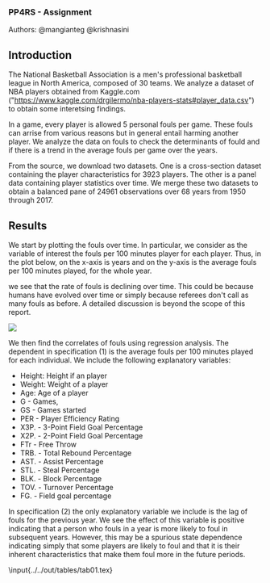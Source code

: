 ### PP4RS - Assignment

Authors: @mangianteg @krishnasini

## Introduction

The National Basketball Association is a men's professional basketball
league in North America, composed of 30 teams. We analyze a dataset
of NBA players obtained from Kaggle.com
 ("https://www.kaggle.com/drgilermo/nba-players-stats#player_data.csv") to
 obtain some interetsing findings.

In a game, every player is allowed 5 personal fouls per game.
These fouls can arrise from various reasons but in general entail
harming another player. We analyze the data on fouls to check the determinants
of fould and if there is a trend in the average fouls per game over the years.

 From the source, we download two datasets. One is a cross-section dataset containing
 the player characteristics for 3923 players. The other is a panel data
 containing player statistics over time. We merge these two datasets to
 obtain a balanced pane of 24961 observations over 68 years from 1950 through
 2017.

 ## Results

 We start by plotting the fouls over time. In particular, we consider
 as the variable of interest the fouls per 100 minutes player for each
 player. Thus, in the plot below, on the x-axis is years and on the
 y-axis is the average fouls per 100 minutes played, for the whole year.

 we see that the rate of fouls is declining over time. This could be
 because humans have evolved over time or simply because referees don't
 call as many fouls as before. A detailed discussion is beyond the
 scope of this report.

![]("../graphs/Srinivasan_crop.png")

 <!-- ```{r, echo = FALSE, fig.align = "center", out.width = '.70\\linewidth',
  fig.cap = "Average fouls per game in each year"}
 knitr::include_graphics("../../out/graphs/graph.pdf").
 ``` -->

We then find the correlates of fouls using regression analysis. The dependent in specification (1) is the average fouls per 100 minutes played for each individual.
We include the following explanatory variables:
* Height: Height if an player
* Weight: Weight of a player
* Age: Age of a player
* G - Games,
* GS - Games started
* PER - Player Efficiency Rating
* X3P. - 3-Point Field Goal Percentage
* X2P. - 2-Point Field Goal Percentage
* FTr - Free Throw
* TRB. - Total Rebound Percentage
* AST. - Assist Percentage
* STL. - Steal Percentage
* BLK. - Block Percentage
* TOV. - Turnover Percentage
* FG. - Field goal percentage

In specification (2)  the only explanatory variable we include is the
lag of fouls for the previous year. We see the effect of this variable is
positive indicating that a person who fouls in a year is more likely
to foul in subsequent years. However, this may be a spurious state dependence
indicating simply that some players are likely to foul and that it is
their inherent characteristics that make them foul more in the future periods.

\input{../../out/tables/tab01.tex}
